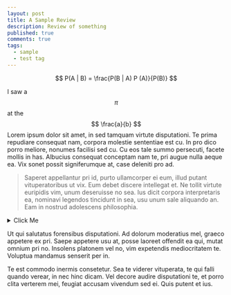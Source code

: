 ```yaml
---
layout: post
title: A Sample Review
description: Review of something
published: true
comments: true
tags:
  - sample
  - test tag
---
```


$$ P(A | B) = \frac{P(B | A) P (A)}{P(B)} $$

I saw a $$ \pi $$ at the $$ \frac{a}{b} $$ Lorem ipsum dolor sit amet, in sed tamquam virtute disputationi. Te prima repudiare consequat nam, corpora molestie sententiae est cu. In pro dico porro meliore, nonumes facilisi sed cu. Cu eos tale summo persecuti, facete mollis in has. Albucius consequat conceptam nam te, pri augue nulla aeque ea. Vix sonet possit signiferumque at, case deleniti pro ad.

> Saperet appellantur pri id, purto ullamcorper ei eum, illud putant vituperatoribus ut vix. Eum debet discere intellegat et. Ne tollit virtute euripidis vim, unum deseruisse no sea. Ius dicit corpora interpretaris ea, nominavi legendos tincidunt in sea, usu unum sale aliquando an. Eam in nostrud adolescens philosophia.

<details><summary markdown="span">Click Me</summary>
**Quidam doctus salutatus ut eam, rebum utroque postulant ad sea, nulla munere persequeris no est. His indoctum reprehendunt id, cu consul definitionem cum. Ea meis nulla explicari usu, an vim ipsum tibique. Inani novum quaeque pro cu. Ad vis illum pertinacia, mei movet tractatos at, et solum appareat recteque usu. Feugiat patrioque nam cu, erat rationibus ut eam, erat natum option ius ut.**

{% highlight ruby %}
def print_hi(name)
  puts "Hi, #{name}"
end
print_hi('Tom')
#=> prints 'Hi, Tom' to STDOUT.
{% endhighlight %}

{% highlight python %}
def test_function(param):
    print('this is a function')

test_function()
{% endhighlight %}

</details>

Ut qui salutatus forensibus disputationi. Ad dolorum moderatius mel, graeco appetere ex pri. Saepe appetere usu at, posse laoreet offendit ea qui, mutat omnium pri no. Insolens platonem vel no, vim expetendis mediocritatem te. Voluptua mandamus senserit per in.

Te est commodo inermis consetetur. Sea te viderer vituperata, te qui falli quando verear, in nec hinc dicam. Vel decore audire disputationi te, et porro clita verterem mei, feugiat accusam vivendum sed ei. Quis putent et ius.

<style>

div.example {
  font-family: "Helvetica Neue", Helvetica, Arial, sans-serif;
}

.box {
  font: 10px sans-serif;
}

.box line,
.box rect,
.box circle {
  fill: #fff;
  stroke: #000;
  stroke-width: 1.5px;
}

.box .center {
  stroke-dasharray: 3,3;
}

.box .outlier {
  fill: none;
  stroke: #ccc;
}

</style>
<script src="https://d3js.org/d3.v3.min.js"></script>
<script src="https://bl.ocks.org/mbostock/raw/4061502/0a200ddf998aa75dfdb1ff32e16b680a15e5cb01/box.js"></script>
<script>

var margin = {top: 10, right: 50, bottom: 20, left: 50},
    width = 120 - margin.left - margin.right,
    height = 500 - margin.top - margin.bottom;

var min = Infinity,
    max = -Infinity;

var chart = d3.box()
    .whiskers(iqr(1.5))
    .width(width)
    .height(height);

d3.csv("/assets/csv/morley.csv", function(error, csv) {
  var data = [];

  csv.forEach(function(x) {
    var e = Math.floor(x.Expt - 1),
        r = Math.floor(x.Run - 1),
        s = Math.floor(x.Speed),
        d = data[e];
    if (!d) d = data[e] = [s];
    else d.push(s);
    if (s > max) max = s;
    if (s < min) min = s;
  });

  chart.domain([min, max]);

  var svg = d3.select("div#example").selectAll("svg")
      .data(data)
    .enter().append("svg")
      .attr("class", "box")
      .attr("width", width + margin.left + margin.right)
      .attr("height", height + margin.bottom + margin.top)
    .append("g")
      .attr("transform", "translate(" + margin.left + "," + margin.top + ")")
      .call(chart);

  setInterval(function() {
    svg.datum(randomize).call(chart.duration(1000));
  }, 2000);
});

function randomize(d) {
  if (!d.randomizer) d.randomizer = randomizer(d);
  return d.map(d.randomizer);
}

function randomizer(d) {
  var k = d3.max(d) * .02;
  return function(d) {
    return Math.max(min, Math.min(max, d + k * (Math.random() - .5)));
  };
}

// Returns a function to compute the interquartile range.
function iqr(k) {
  return function(d, i) {
    var q1 = d.quartiles[0],
        q3 = d.quartiles[2],
        iqr = (q3 - q1) * k,
        i = -1,
        j = d.length;
    while (d[++i] < q1 - iqr);
    while (d[--j] > q3 + iqr);
    return [i, j];
  };
}

</script>

<div id="example"></div>
